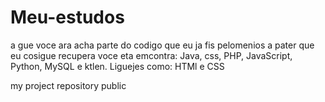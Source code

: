 # Meu-estudos
a gue voce ara acha parte do codigo que eu ja fis pelomenios a pater que eu cosigue recupera
voce eta emcontra:
Java, css, PHP, JavaScript, Python, MySQL e ktlen.
Liguejes como:
HTMl e CSS

my project repository public
